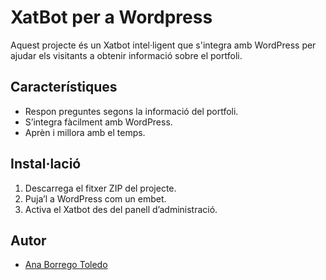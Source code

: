 # XatBot per a Wordpress
Aquest projecte és un Xatbot intel·ligent que s'integra amb WordPress per ajudar els visitants a obtenir informació sobre el portfoli.

## Característiques
- Respon preguntes segons la informació del portfoli.
- S’integra fàcilment amb WordPress.
- Aprèn i millora amb el temps.

## Instal·lació
1. Descarrega el fitxer ZIP del projecte.
2. Puja’l a WordPress com un embet.
3. Activa el Xatbot des del panell d’administració.

## Autor
- [Ana Borrego Toledo](https://aborrego.inscastellbisbal.net/)

